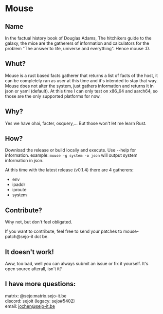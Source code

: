 # Mouse

## Name

In the factual history book of Douglas Adams, The hitchikers guide to the galaxy, the mice are the gatherers of information and calculators for the problem "The answer to life, universe and everything".
Hence mouse :D.

## Whut?

Mouse is a rust based facts gatherer that returns a list of facts of the host, it can be completely ran as user at this time and it's intended to stay that way.
Mouse does not alter the system, just gathers information and returns it in json or yaml (default). At this time I can only test on x86_64 and aarch64, so those are the only supported platforms for now.

## Why?

Yes we have ohai, facter, osquery,... 
But those won't let me learn Rust. 

## How?

Download the release or build locally and execute. Use --help for information.
example: `mouse -g system -o json` will output system information in json.

At this time with the latest release (v0.1.4) there are 4 gatherers:

* env
* ipaddr
* iproute
* system


## Contribute?

Why not, but don't feel obligated.

If you want to contribute, feel free to send your patches to mouse-patch@sejo-it dot be. 

## It doesn't work!

Aww, too bad, well you can always submit an issue or fix it yourself. It's open source afterall, isn't it?

## I have more questions:

matrix: @sejo:matrix.sejo-it.be  
discord: sejoit (legacy: sejo#5402)  
email: jochen@sejo-it.be
